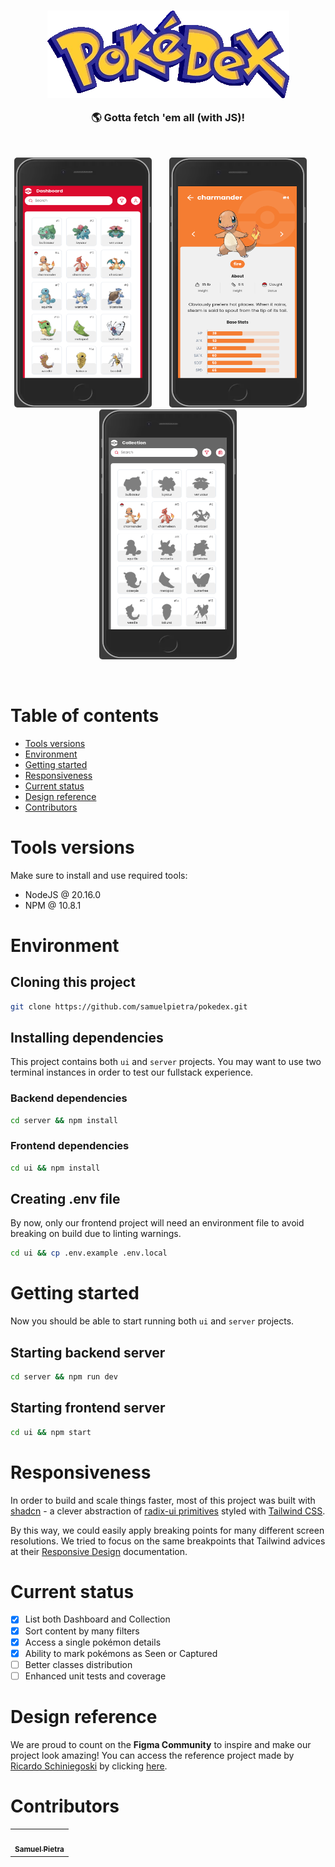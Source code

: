 <h3 align="center">
  <img alt="" src="./docs/logo.webp" />
  <p align="center">🌎 Gotta fetch 'em all <b>(with JS)</b>!</p>
</h3>

<br />

<p align="center">
  <kbd>
    <img width="220" style="border-radius: 5px" height="400" src="./docs/1.png" alt="Intro">
  </kbd>
  &nbsp;&nbsp;&nbsp;&nbsp;
  <kbd>
    <img width="220" style="border-radius: 5px" height="400" src="./docs/3.png" alt="Register adopt">
  </kbd>
  &nbsp;&nbsp;&nbsp;&nbsp;
  <kbd>
    <img width="220" style="border-radius: 5px" height="400" src="./docs/2.png" alt="Chat">
  </kbd>
</p>

<br />

# Table of contents

- [Tools versions](#️tools-versions)
- [Environment](#environment)
- [Getting started](#getting-started)
- [Responsiveness](#responsiveness)
- [Current status](#current-status)
- [Design reference](#design-reference)
- [Contributors](#contributors)

# Tools versions

Make sure to install and use required tools:

- NodeJS @ 20.16.0
- NPM @ 10.8.1

# Environment

## Cloning this project

```bash
git clone https://github.com/samuelpietra/pokedex.git
```

## Installing dependencies

This project contains both `ui` and `server` projects. You may want to use two terminal instances in order to test our fullstack experience.

### Backend dependencies

```bash
cd server && npm install
```

### Frontend dependencies

```bash
cd ui && npm install
```

## Creating .env file

By now, only our frontend project will need an environment file to avoid breaking on build due to linting warnings.

```bash
cd ui && cp .env.example .env.local
```

# Getting started

Now you should be able to start running both `ui` and `server` projects.

## Starting backend server

```bash
cd server && npm run dev
```

## Starting frontend server

```bash
cd ui && npm start
```

# Responsiveness

In order to build and scale things faster, most of this project was built with [shadcn](https://ui.shadcn.com) - a clever abstraction of [radix-ui primitives](https://www.radix-ui.com/primitives) styled with [Tailwind CSS](https://tailwindcss.com).

By this way, we could easily apply breaking points for many different screen resolutions. We tried to focus on the same breakpoints that Tailwind advices at their [Responsive Design](https://tailwindcss.com/docs/responsive-design) documentation.

# Current status

- [x] List both Dashboard and Collection
- [x] Sort content by many filters
- [x] Access a single pokémon details
- [x] Ability to mark pokémons as Seen or Captured
- [ ] Better classes distribution
- [ ] Enhanced unit tests and coverage

# Design reference

We are proud to count on the **Figma Community** to inspire and make our project look amazing! You can access the reference project made by [Ricardo Schiniegoski](https://www.figma.com/@ricardohs) by clicking [here](https://www.figma.com/community/file/979132880663340794/pokedex).

# Contributors

<table>
  <tr>
    <td align="center"><a href="https://github.com/samuelpietra"><img style="border-radius: 50%; margin-top: 0.4em" src="https://avatars.githubusercontent.com/samuelpietra" width="100px;" alt=""/><br /><sub><b>Samuel Pietra</b></sub></a><br /></td>
  </tr>
</table>

